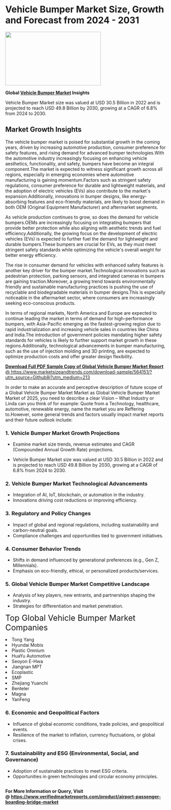 <H1>Vehicle Bumper Market Size, Growth and Forecast from 2024 - 2031</H1><img class="aligncenter size-medium wp-image-584254" src="https://thirdeyenews.in/wp-content/uploads/2024/09/Global-Market-Research-300x168.jpeg" alt="" width="300" height="168" /><p><strong>Global&nbsp;<a href="https://www.marketsizeandtrends.com/download-sample/564151/?utm_source=Github8j?utm_medium=213">Vehicle Bumper Market</a> Insights</strong></p><p>Vehicle Bumper Market size was valued at USD 30.5 Billion in 2022 and is projected to reach USD 49.8 Billion by 2030, growing at a CAGR of 6.8% from 2024 to 2030.</p><p><h2>Market Growth Insights</h2> <p>The vehicle bumper market is poised for substantial growth in the coming years, driven by increasing automotive production, consumer preference for safety features, and rising demand for advanced bumper technologies.With the automotive industry increasingly focusing on enhancing vehicle aesthetics, functionality, and safety, bumpers have become an integral component.The market is expected to witness significant growth across all regions, especially in emerging economies where automotive manufacturing is gaining momentum.Factors such as stringent safety regulations, consumer preference for durable and lightweight materials, and the adoption of electric vehicles (EVs) also contribute to the market's expansion.Additionally, innovations in bumper designs, like energy-absorbing features and eco-friendly materials, are likely to boost demand in both OEM (Original Equipment Manufacturer) and aftermarket segments.</p> <p><a href="#"></a></p> <p>As vehicle production continues to grow, so does the demand for vehicle bumpers.OEMs are increasingly focusing on integrating bumpers that provide better protection while also aligning with aesthetic trends and fuel efficiency.Additionally, the growing focus on the development of electric vehicles (EVs) is expected to further fuel the demand for lightweight and durable bumpers.These bumpers are crucial for EVs, as they must meet stringent safety standards while optimizing the vehicle's overall weight for better energy efficiency.</p> <p>The rise in consumer demand for vehicles with enhanced safety features is another key driver for the bumper market.Technological innovations such as pedestrian protection, parking sensors, and integrated cameras in bumpers are gaining traction.Moreover, a growing trend towards environmentally friendly and sustainable manufacturing practices is pushing the use of recyclable and biodegradable materials in bumper designs.This is especially noticeable in the aftermarket sector, where consumers are increasingly seeking eco-conscious products.</p> <p>In terms of regional markets, North America and Europe are expected to continue leading the market in terms of demand for high-performance bumpers, with Asia-Pacific emerging as the fastest-growing region due to rapid industrialization and increasing vehicle sales in countries like China and India.The introduction of government policies mandating higher safety standards for vehicles is likely to further support market growth in these regions.Additionally, technological advancements in bumper manufacturing, such as the use of injection molding and 3D printing, are expected to optimize production costs and offer greater design flexibility.</p> <p><a href="#"></p><p><span class=""><strong>Download Full PDF Sample Copy of Global Vehicle Bumper Market Report</strong> @ <a href="https://www.marketsizeandtrends.com/download-sample/564151/?utm_source=Github8j?utm_medium=213" target="_blank">https://www.marketsizeandtrends.com/download-sample/564151/?utm_source=Github8j?utm_medium=213</a></span></p><p>In order to make an accurate and perceptive description of future scope of a Global&nbsp;Vehicle Bumper Market Market as Global&nbsp;Vehicle Bumper Market Market of 2025, you need to describe a clear Vision &ndash; What Industry or Linda can you think of for example: Quote from a Technology, healthcare, automotive, renewable energy, name the market you are Reffering to.However, some general trends and factors usually impact market reports and their future outlook include:</p><h3>1.&nbsp;<strong>Vehicle Bumper Market Growth Projections</strong></h3><ul><li>Examine market size trends, revenue estimates and CAGR (Compounded Annual Growth Rate) projections.</li><li><p>Vehicle Bumper Market size was valued at USD 30.5 Billion in 2022 and is projected to reach USD 49.8 Billion by 2030, growing at a CAGR of 6.8% from 2024 to 2030.</p></li></ul><h3>2.&nbsp;<strong>Vehicle Bumper Market Technological Advancements</strong></h3><ul><li>Integration of AI, IoT, blockchain, or automation in the industry.</li><li>Innovations driving cost reductions or improving efficiency.</li></ul><h3>3.&nbsp;<strong>Regulatory and Policy Changes</strong></h3><ul><li>Impact of global and regional regulations, including sustainability and carbon-neutral goals.</li><li>Compliance challenges and opportunities tied to government initiatives.</li></ul><h3>4.&nbsp;<strong>Consumer Behavior Trends</strong></h3><ul><li>Shifts in demand influenced by generational preferences (e.g., Gen Z, Millennials).</li><li>Emphasis on eco-friendly, ethical, or personalized products/services.</li></ul><h3>5.&nbsp;<strong>Global Vehicle Bumper Market Competitive Landscape</strong></h3><ul><li>Analysis of key players, new entrants, and partnerships shaping the industry.</li><li>Strategies for differentiation and market penetration.</li></ul><p data-pm-slice="1 1 []"><span style="color: inherit; font-family: inherit; font-size: 25px;">Top Global Vehicle Bumper Market Companies</span></p><div class="" data-test-id=""><p><li>Tong Yang</li><li> Hyundai Mobis</li><li> Plastic Omnium</li><li> HuaYu Automotive</li><li> Seoyon E-Hwa</li><li> Jiangnan MPT</li><li> Ecoplastic</li><li> SMP</li><li> Zhejiang Yuanchi</li><li> Benteler</li><li> Magna</li><li> YanFeng</li></p></div><h3>6.&nbsp;<strong>Economic and Geopolitical Factors</strong></h3><ul><li>Influence of global economic conditions, trade policies, and geopolitical events.</li><li>Resilience of the market to inflation, currency fluctuations, or global crises.</li></ul><h3>7.&nbsp;<strong>Sustainability and ESG (Environmental, Social, and Governance)</strong></h3><ul><li>Adoption of sustainable practices to meet ESG criteria.</li><li>Opportunities in green technologies and circular economy principles.</li></ul><h2><strong style="font-size: 14px;">For More Information or Query, Visit @&nbsp;</strong><a style="background-color: #ffffff; font-size: 14px;" href="https://www.marketsizeandtrends.com/report/vehicle-bumper-market/" target="_blank">https://www.verifiedmarketreports.com/product/airport-passenger-boarding-bridge-market</a></h2>